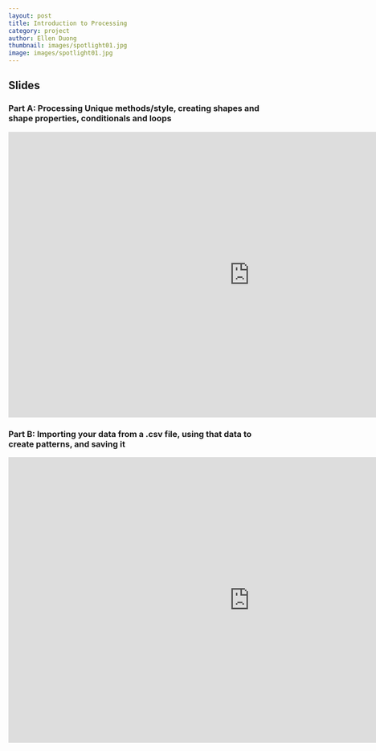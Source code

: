 ```yaml
---
layout: post
title: Introduction to Processing
category: project
author: Ellen Duong
thumbnail: images/spotlight01.jpg
image: images/spotlight01.jpg
---
```


<!-- more -->

## Slides

### Part A: Processing Unique methods/style, creating shapes and shape properties, conditionals and loops
<iframe src="https://docs.google.com/presentation/d/e/2PACX-1vTRTrGqKK_gxcxQq65fVbxvc6-3sT1IZ1A6MLKF8hNEbOSAO6yOL2X8E4xMU9koIlMUvGh6H9AdUOKF/embed?start=false&loop=false&delayms=3000" frameborder="0" width="960" height="569" allowfullscreen="true" mozallowfullscreen="true" webkitallowfullscreen="true"></iframe>

### Part B: Importing your data from a .csv file, using that data to create patterns, and saving it
<iframe src="https://docs.google.com/presentation/d/e/2PACX-1vT5Q1vgMF3ciKNa5NIsYIPhq1EJRbVwfVKJf8e2L7Q4rs_z4qUNIy_axM35P0i0Oxs_qxQ-LTKq0VoA/embed?start=false&loop=false&delayms=60000" frameborder="0" width="960" height="569" allowfullscreen="true" mozallowfullscreen="true" webkitallowfullscreen="true"></iframe>